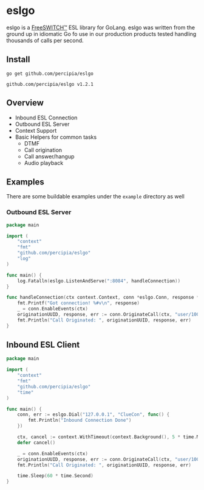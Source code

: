 # eslgo
eslgo is a [FreeSWITCH™](https://freeswitch.com/) ESL library for GoLang.
eslgo was written from the ground up in idiomatic Go fo use in our production products tested handling thousands of calls per second.

## Install
```
go get github.com/percipia/eslgo
```
```
github.com/percipia/eslgo v1.2.1
```

## Overview
- Inbound ESL Connection
- Outbound ESL Server
- Context Support
- Basic Helpers for common tasks
  - DTMF
  - Call origination
  - Call answer/hangup
  - Audio playback

## Examples
There are some buildable examples under the `example` directory as well
### Outbound ESL Server
```go
package main

import (
	"context"
	"fmt"
	"github.com/percipia/eslgo"
	"log"
)

func main() {
	log.Fatalln(eslgo.ListenAndServe(":8084", handleConnection))
}

func handleConnection(ctx context.Context, conn *eslgo.Conn, response *eslgo.RawResponse) {
	fmt.Printf("Got connection! %#v\n", response)
	_ = conn.EnableEvents(ctx)
	originationUUID, response, err := conn.OriginateCall(ctx, "user/100", "&playback(misc/ivr-to_hear_screaming_monkeys.wav)", map[string]string{})
	fmt.Println("Call Originated: ", originationUUID, response, err)
}
```
## Inbound ESL Client
```go
package main

import (
	"context"
	"fmt"
	"github.com/percipia/eslgo"
	"time"
)

func main() {
	conn, err := eslgo.Dial("127.0.0.1", "ClueCon", func() {
		fmt.Println("Inbound Connection Done")
	})

	ctx, cancel := context.WithTimeout(context.Background(), 5 * time.Minute)
	defer cancel()

	_ = conn.EnableEvents(ctx)
	originationUUID, response, err := conn.OriginateCall(ctx, "user/100", "&playback(misc/ivr-to_hear_screaming_monkeys.wav)", map[string]string{})
	fmt.Println("Call Originated: ", originationUUID, response, err)

	time.Sleep(60 * time.Second)
}
```